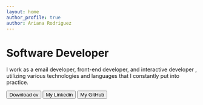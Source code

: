 ```yaml
---
layout: home
author_profile: true
author: Ariana Rodriguez
---
```




# Software Developer
I work as a email developer, front-end developer, and interactive developer , utilizing various technologies and languages that I constantly put into practice.
<!-- [**My Work**](/mywork) or [**My Writing**](/mywriting)  -->

<div class="container_btns">
    <button>Download cv</button>
    <button>My Linkedin</button>
    <button>My GitHub</button>
</div>